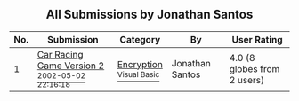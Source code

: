 ﻿<div align="center">

## All Submissions by Jonathan Santos

</div>

No.  | Submission | Category | By   | User Rating
---- | ---------- | -------- | ---- | -----------
1 | [Car Racing Game Version 2<br /><sup>2002-05-02 22:16:18</sup>](https://github.com/Planet-Source-Code/jonathan-santos-car-racing-game-version-2__1-34388) | [Encryption<br /><sup>Visual Basic</sup>](../ByCategory/encryption__1-48.md) | Jonathan Santos | 4.0 (8 globes from 2 users)
